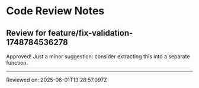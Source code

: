 # Code Review Notes

## Review for feature/fix-validation-1748784536278

Approved! Just a minor suggestion: consider extracting this into a separate function.

---
Reviewed on: 2025-06-01T13:28:57.097Z